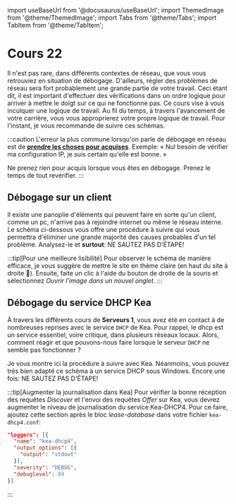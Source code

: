 import useBaseUrl from '@docusaurus/useBaseUrl';
import ThemedImage from '@theme/ThemedImage';
import Tabs from '@theme/Tabs';
import TabItem from '@theme/TabItem';

# Cours 22

Il n'est pas rare, dans différents contextes de réseau, que vous vous retrouviez en situation de débogage. D'ailleurs, régler des problèmes de réseau sera fort probablement une grande partie de votre travail. Ceci étant dit, il est important d'effectuer des vérifications dans un ordre logique pour arriver à mettre le doigt sur ce qui ne fonctionne pas.
Ce cours vise à vous inculquer une logique de travail. Au fil du temps, à travers l'avancement de votre carrière, vous vous approprierez votre propre logique de travail. Pour l'instant, je vous recommande de suivre ces schémas.

:::caution
L'erreur la plus commune lorsqu'on parle de débogage en réseau est de **<u>prendre les choses pour acquises</u>**. Exemple: « Nul besoin de vérifier ma configuration IP, je suis certain qu'elle est bonne. »

Ne prenez rien pour acquis lorsque vous êtes en débogage. Prenez le temps de tout revérifier.
:::

## Débogage sur un client

Il existe une panoplie d'éléments qui peuvent faire en sorte qu'un client, comme un pc, n'arrive pas à rejoindre internet ou même le réseau interne. Le schéma ci-dessous vous offre une procédure à suivre qui vous permettra d'éliminer une grande majorité des causes probables d'un tel problème. Analysez-le et **surtout**: <span class='red-text'>NE SAUTEZ PAS D'ÉTAPE!</span>

:::tip[Pour une meilleure lisibilité]
Pour observer le schéma de manière efficace, je vous suggère de mettre le site en thème claire (en haut du site à droite 🌙). Ensuite, faite un clic à l'aide du bouton de droite de la souris et sélectionnez *Ouvrir l'image dans un nouvel onglet*.
:::

<div style={{textAlign: 'center'}}>
    <ThemedImage
        alt="Schéma"
        sources={{
            light: useBaseUrl('/img/Serveurs1/SchémaReseau_W.svg'),
            dark: useBaseUrl('/img/Serveurs1/SchémaReseau_D.svg'),
        }}
    />
</div>


## Débogage du service DHCP Kea

À travers les différents cours de **Serveurs 1**, vous avez été en contact à de nombreuses reprises avec le service `DHCP` de Kea. Pour rappel, le dhcp est un service essentiel, voire critique, dans plusieurs réseaux locaux. Alors, comment réagir et que pouvons-nous faire lorsque le serveur `DHCP` ne semble pas fonctionner ?

Je vous montre ici la procédure à suivre avec Kea. Néanmoins, vous pouvez très bien adapté ce schéma à un service DHCP sous Windows. Encore une fois: <span class='red-text'>NE SAUTEZ PAS D'ÉTAPE!</span>

<div style={{textAlign: 'center'}}>
    <ThemedImage
        alt="Schéma"
        sources={{
            light: useBaseUrl('/img/Serveurs1/SchemaKeaDHCP_W.svg'),
            dark: useBaseUrl('/img/Serveurs1/SchemaKeaDHCP_D.svg'),
        }}
    />
</div>

:::tip[Augmenter la journalisation dans Kea]
Pour vérifier la bonne réception des requêtes *Discover* et l'envoi des requêtes *Offer* sur Kea, vous devrez augmenter le niveau de journalisation du service Kea-DHCP4. Pour ce faire, ajoutez cette section après le bloc *lease-database* dans votre fichier `kea-dhcp4.conf`:

```json
"loggers": [{
  "name": "kea-dhcp4",
  "output_options": [{
    "output": "stdout"
  }],
  "severity": "DEBUG",
  "debuglevel": 99
}]

```
:::